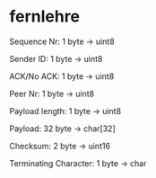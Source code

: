 # fernlehre

Sequence Nr: 1 byte -> uint8

Sender ID: 1 byte -> uint8

ACK/No ACK: 1 byte -> uint8

Peer Nr: 1 byte -> uint8

Payload length: 1 byte -> uint8

Payload: 32 byte -> char[32]

Checksum: 2 byte -> uint16

Terminating Character: 1 byte -> char
